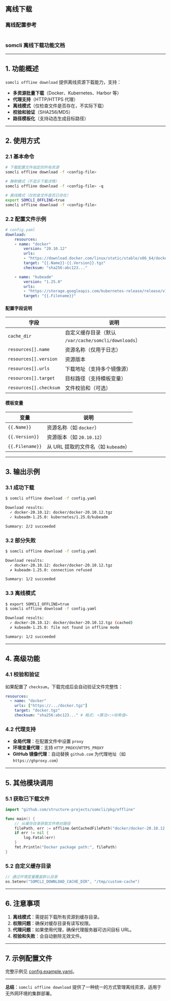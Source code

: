 ## 离线下载

### 离线配置参考

```yaml

```

### **somcli 离线下载功能文档**

---

## **1. 功能概述**

`somcli offline download` 提供离线资源下载能力，支持：

- **多资源批量下载**（Docker、Kubernetes、Harbor 等）
- **代理支持**（HTTP/HTTPS 代理）
- **离线模式**（仅检查文件是否存在，不实际下载）
- **校验和验证**（SHA256/MD5）
- **路径模板化**（支持动态生成目标路径）

---

## **2. 使用方式**

### **2.1 基本命令**

```bash
# 下载配置文件指定的所有资源
somcli offline download -f <config-file>

# 静默模式（不显示下载详情）
somcli offline download -f <config-file> -q

# 离线模式（仅检查文件是否已存在）
export SOMCLI_OFFLINE=true
somcli offline download -f <config-file>
```

### **2.2 配置文件示例**

```yaml
# config.yaml
download:
    resources:
    - name: "docker"
        version: "20.10.12"
        urls:
        - "https://download.docker.com/linux/static/stable/x86_64/docker-20.10.12.tgz"
        target: "{{.Name}}-{{.Version}}.tgz"
        checksum: "sha256:abc123..."

    - name: "kubeadm"
        version: "1.25.0"
        urls:
        - "https://storage.googleapis.com/kubernetes-release/release/v1.25.0/bin/linux/amd64/kubeadm"
        target: "{{.Filename}}"
```

#### **配置字段说明**

| 字段                   | 说明                                                 |
| ---------------------- | ---------------------------------------------------- |
| `cache_dir`            | 自定义缓存目录（默认 `/var/cache/somcli/downloads`） |
| `resources[].name`     | 资源名称（仅用于日志）                               |
| `resources[].version`  | 资源版本                                             |
| `resources[].urls`     | 下载地址（支持多个镜像源）                           |
| `resources[].target`   | 目标路径（支持模板变量）                             |
| `resources[].checksum` | 文件校验和（可选）                                   |

#### **模板变量**

| 变量            | 说明                                |
| --------------- | ----------------------------------- |
| `{{.Name}}`     | 资源名称（如 `docker`）             |
| `{{.Version}}`  | 资源版本（如 `20.10.12`）           |
| `{{.Filename}}` | 从 URL 提取的文件名（如 `kubeadm`） |

---

## **3. 输出示例**

### **3.1 成功下载**

```bash
$ somcli offline download -f config.yaml

Download results:
  ✓ docker-20.10.12: docker/docker-20.10.12.tgz
  ✓ kubeadm-1.25.0: kubernetes/1.25.0/kubeadm

Summary: 2/2 succeeded
```

### **3.2 部分失败**

```bash
$ somcli offline download -f config.yaml

Download results:
  ✓ docker-20.10.12: docker/docker-20.10.12.tgz
  ✗ kubeadm-1.25.0: connection refused

Summary: 1/2 succeeded
```

### **3.3 离线模式**

```bash
$ export SOMCLI_OFFLINE=true
$ somcli offline download -f config.yaml

Download results:
  ✓ docker-20.10.12: docker/docker-20.10.12.tgz (cached)
  ✗ kubeadm-1.25.0: file not found in offline mode

Summary: 1/2 succeeded
```

---

## **4. 高级功能**

### **4.1 校验和验证**

如果配置了 `checksum`，下载完成后会自动验证文件完整性：

```yaml
resources:
  - name: "docker"
    urls: ["https://.../docker.tgz"]
    target: "docker.tgz"
    checksum: "sha256:abc123..." # 格式: <算法>:<哈希值>
```

### **4.2 代理支持**

- **全局代理**：在配置文件中设置 `proxy`
- **环境变量代理**：支持 `HTTP_PROXY`/`HTTPS_PROXY`
- **GitHub 镜像代理**：自动替换 `github.com` 为代理地址（如 `https://ghproxy.com`）

---

## **5. 其他模块调用**

### **5.1 获取已下载文件**

```go
import "github.com/structure-projects/somcli/pkg/offline"

func main() {
    // 从缓存目录获取文件绝对路径
    filePath, err := offline.GetCachedFilePath("docker/docker-20.10.12.tgz", "")
    if err != nil {
        log.Fatal(err)
    }
    fmt.Println("Docker package path:", filePath)
}
```

### **5.2 自定义缓存目录**

```go
// 通过环境变量覆盖默认目录
os.Setenv("SOMCLI_DOWNLOAD_CACHE_DIR", "/tmp/custom-cache")
```

---

## **6. 注意事项**

1. **离线模式**：需提前下载所有资源到缓存目录。
2. **权限问题**：确保对缓存目录有读写权限。
3. **代理问题**：如果使用代理，确保代理服务器可访问目标 URL。
4. **校验和失败**：会自动删除无效文件。

---

## **7. 示例配置文件**

完整示例见 [config.example.yaml](./config.example.yaml)。

---

**总结**：`somcli offline download` 提供了一种统一的方式管理离线资源，适用于无外网环境的集群部署。

